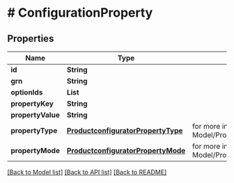 # # ConfigurationProperty


## Properties 


Name | Type | Description | Notes
------------ | ------------- | ------------- | -------------
**id**| **String** |   | [optional]
**grn**| **String** |   | [optional]
**optionIds**| **List<String>** |   | [optional]
**propertyKey**| **String** |   | [optional]
**propertyValue**| **String** |   | [optional]
**propertyType**| [**ProductconfiguratorPropertyType**](ProductconfiguratorPropertyType.md) |  for more information please, see Model/ProductconfiguratorPropertyType.php  | [optional] [default to ProductconfiguratorPropertyType.UNKNOWN]
**propertyMode**| [**ProductconfiguratorPropertyMode**](ProductconfiguratorPropertyMode.md) |  for more information please, see Model/ProductconfiguratorPropertyMode.php  | [optional] [default to ProductconfiguratorPropertyMode.UNKNOWN]


[[Back to Model list]](../../README.md#models) [[Back to API list]](../../README.md#endpoints) [[Back to README]](../../README.md)

